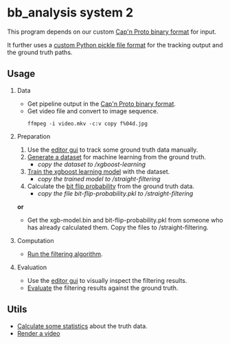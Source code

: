 # bb_analysis system 2

This program depends on our custom [Cap'n Proto binary format](https://github.com/BioroboticsLab/bb_binary) for input.

It further uses a [custom Python pickle file format](path-file-format.md) for the tracking output and the ground truth paths.

## Usage

1. Data

	* Get pipeline output in the [Cap'n Proto binary format](https://github.com/BioroboticsLab/bb_binary).
	* Get video file and convert to image sequence.
		```
		ffmpeg -i video.mkv -c:v copy f%04d.jpg
		```

2. Preparation

	1. Use the [editor gui](./editor-gui) to track some ground truth data manually.
	2. [Generate a dataset](./learning-data-generator) for machine learning from the ground truth.
		- *copy the dataset to /xgboost-learning*
	4. [Train the xgboost learning model](./xgboost-learning) with the dataset.
		- *copy the trained model to /straight-filtering*
	5. Calculate the [bit flip probability](./bit-flip-probability) from the ground truth data.
		- *copy the file bit-flip-probability.pkl to /straight-filtering*

	**or**

	* Get the xgb-model.bin and bit-flip-probability.pkl from someone who has already calculated them.
	  Copy the files to /straight-filtering.

3. Computation

	* [Run the filtering algorithm](./straight-filtering).

4. Evaluation

	* Use the [editor gui](./editor-gui) to visually inspect the filtering results.
	* [Evaluate](./evaluation) the filtering results against the ground truth.

## Utils

* [Calculate some statistics](./statistics) about the truth data.
* [Render a video](./video-renderer)

